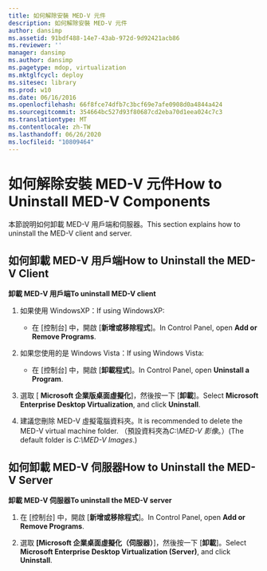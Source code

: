 ```yaml
---
title: 如何解除安裝 MED-V 元件
description: 如何解除安裝 MED-V 元件
author: dansimp
ms.assetid: 91bdf488-14e7-43ab-972d-9d92421acb86
ms.reviewer: ''
manager: dansimp
ms.author: dansimp
ms.pagetype: mdop, virtualization
ms.mktglfcycl: deploy
ms.sitesec: library
ms.prod: w10
ms.date: 06/16/2016
ms.openlocfilehash: 66f8fce74dfb7c3bcf69e7afe0908d0a4844a424
ms.sourcegitcommit: 354664bc527d93f80687cd2eba70d1eea024c7c3
ms.translationtype: MT
ms.contentlocale: zh-TW
ms.lasthandoff: 06/26/2020
ms.locfileid: "10809464"
---
```

# <span data-ttu-id="4d66b-103">如何解除安裝 MED-V 元件</span><span class="sxs-lookup"><span data-stu-id="4d66b-103">How to Uninstall MED-V Components</span></span>


<span data-ttu-id="4d66b-104">本節說明如何卸載 MED-V 用戶端和伺服器。</span><span class="sxs-lookup"><span data-stu-id="4d66b-104">This section explains how to uninstall the MED-V client and server.</span></span>

## <span data-ttu-id="4d66b-105">如何卸載 MED-V 用戶端</span><span class="sxs-lookup"><span data-stu-id="4d66b-105">How to Uninstall the MED-V Client</span></span>


**<span data-ttu-id="4d66b-106">卸載 MED-V 用戶端</span><span class="sxs-lookup"><span data-stu-id="4d66b-106">To uninstall MED-V client</span></span>**

1.  <span data-ttu-id="4d66b-107">如果使用 WindowsXP：</span><span class="sxs-lookup"><span data-stu-id="4d66b-107">If using WindowsXP:</span></span>

    -   <span data-ttu-id="4d66b-108">在 [控制台] 中，開啟 [**新增或移除程式**]。</span><span class="sxs-lookup"><span data-stu-id="4d66b-108">In Control Panel, open **Add or Remove Programs**.</span></span>

2.  <span data-ttu-id="4d66b-109">如果您使用的是 Windows Vista：</span><span class="sxs-lookup"><span data-stu-id="4d66b-109">If using Windows Vista:</span></span>

    -   <span data-ttu-id="4d66b-110">在 [控制台] 中，開啟 [**卸載程式**]。</span><span class="sxs-lookup"><span data-stu-id="4d66b-110">In Control Panel, open **Uninstall a Program**.</span></span>

3.  <span data-ttu-id="4d66b-111">選取 [ **Microsoft 企業版桌面虛擬化**]，然後按一下 [**卸載**]。</span><span class="sxs-lookup"><span data-stu-id="4d66b-111">Select **Microsoft Enterprise Desktop Virtualization**, and click **Uninstall**.</span></span>

4.  <span data-ttu-id="4d66b-112">建議您刪除 MED-V 虛擬電腦資料夾。</span><span class="sxs-lookup"><span data-stu-id="4d66b-112">It is recommended to delete the MED-V virtual machine folder.</span></span> <span data-ttu-id="4d66b-113">（預設資料夾為*C:\\MED-V 影像*。）</span><span class="sxs-lookup"><span data-stu-id="4d66b-113">(The default folder is *C:\\MED-V Images*.)</span></span>

## <span data-ttu-id="4d66b-114">如何卸載 MED-V 伺服器</span><span class="sxs-lookup"><span data-stu-id="4d66b-114">How to Uninstall the MED-V Server</span></span>


**<span data-ttu-id="4d66b-115">卸載 MED-V 伺服器</span><span class="sxs-lookup"><span data-stu-id="4d66b-115">To uninstall the MED-V server</span></span>**

1.  <span data-ttu-id="4d66b-116">在 [控制台] 中，開啟 [**新增或移除程式**]。</span><span class="sxs-lookup"><span data-stu-id="4d66b-116">In Control Panel, open **Add or Remove Programs**.</span></span>

2.  <span data-ttu-id="4d66b-117">選取 **[Microsoft 企業桌面虛擬化（伺服器）**]，然後按一下 [**卸載**]。</span><span class="sxs-lookup"><span data-stu-id="4d66b-117">Select **Microsoft Enterprise Desktop Virtualization (Server)**, and click **Uninstall**.</span></span>

 

 





